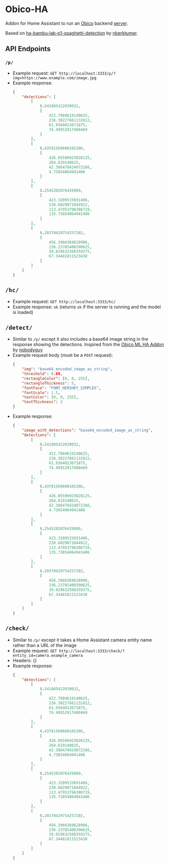 # Obico-HA
Addon for Home Assistant to run an [Obico](https://www.obico.io/) backend [server](https://github.com/TheSpaghettiDetective/obico-server).

Based on [ha-bambu-lab-p1-spaghetti-detection](https://github.com/nberktumer/ha-bambu-lab-p1-spaghetti-detection/) by [nberktumer](https://github.com/nberktumer).

## API Endpoints
### `/p/`
- Example request: `GET http://localhost:3333/p/?img=https://www.example.com/image.jpg`
- Example response:
	```json
	{
		"detections": [
			[
				0.541085422039032,
				[
					422.7984619140625,
					236.30227661132812,
					61.9364013671875,
					74.49552917480469
				]
			],
			[
				0.43781569600105286,
				[
					426.05596923828125,
					264.619140625,
					42.386478424072266,
					4.73854064941406
				]
			],
			[
				0.2545202076435089,
				[
					423.3209533691406,
					238.6829071044922,
					113.47953796386719,
					135.73854064941406
				]
			],
			[
				0.20370429754257202,
				[
					456.3966369628906,
					236.23785400390625,
					39.029632568359375,
					67.34481811523438
				]
			]
		]
	}
	```

## `/hc/`
- Example request: `GET http://localhost:3333/hc/`
- Example response: `ok` (returns `ok` if the server is running and the model is loaded)

## `/detect/`
- Similar to `/p/` except it also includes a base64 image string in the response showing the detections. Inspired from the [Obico ML HA Addon](https://github.com/nobodyguy/obico_ml_ha_addon) by [nobodyguy](https://github.com/nobodyguy)
- Example request body (must be a `POST` request):
	```json
	{
		"img": "base64_encoded_image_as_string",
		"threshold": 0.08,
		"rectangleColor": [0, 0, 255],
		"rectangleThickness": 5,
		"fontFace": "FONT_HERSHEY_SIMPLEX",
		"fontScale": 1.5,
		"textColor": [0, 0, 255],
		"textThickness": 2
	}
	```
- Example response:
	```json
	{
		"image_with_detections": "base64_encoded_image_as_string",
		"detections": [
			[
				0.541085422039032,
				[
					422.7984619140625,
					236.30227661132812,
					61.9364013671875,
					74.49552917480469
				]
			],
			[
				0.43781569600105286,
				[
					426.05596923828125,
					264.619140625,
					42.386478424072266,
					4.73854064941406
				]
			],
			[
				0.2545202076435089,
				[
					423.3209533691406,
					238.6829071044922,
					113.47953796386719,
					135.73854064941406
				]
			],
			[
				0.20370429754257202,
				[
					456.3966369628906,
					236.23785400390625,
					39.029632568359375,
					67.34481811523438
				]
			]
		]
	}
	```

## `/check/`
- Similar to `/p/` except it takes a Home Assistant camera entity name rather than a URL of the image
- Example request: `GET http://localhost:3333/check/?entity_id=camera.example_camera`
- Headers: {}
- Rxample response: 
	```json
	{
		"detections": [
			[
				0.541085422039032,
				[
					422.7984619140625,
					236.30227661132812,
					61.9364013671875,
					74.49552917480469
				]
			],
			[
				0.43781569600105286,
				[
					426.05596923828125,
					264.619140625,
					42.386478424072266,
					4.73854064941406
				]
			],
			[
				0.2545202076435089,
				[
					423.3209533691406,
					238.6829071044922,
					113.47953796386719,
					135.73854064941406
				]
			],
			[
				0.20370429754257202,
				[
					456.3966369628906,
					236.23785400390625,
					39.029632568359375,
					67.34481811523438
				]
			]
		]
	}
	```